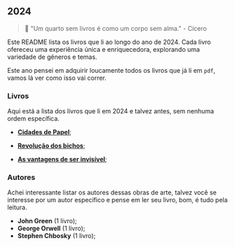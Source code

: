 ## 2024

> 📝 "Um quarto sem livros é como um corpo sem alma." - Cícero

Este README lista os livros que li ao longo do ano de 2024. Cada livro ofereceu uma experiência única e enriquecedora, explorando uma variedade de gêneros e temas.

Este ano pensei em adquirir loucamente todos os livros que já li em ```pdf```, vamos lá ver como isso vai correr.

### Livros

Aqui está a lista dos livros que li em 2024 e talvez antes, sem nenhuma ordem específica.

- **[Cidades de Papel](https://github.com/euotiniel/books/tree/main/2024/cidades_de_papel)**;

- **[Revolução dos bichos](https://github.com/euotiniel/books/tree/main/2024/revolucao_dos_bichos)**;

- **[As vantagens de ser invisível](https://github.com/euotiniel/books/tree/main/2024/as_vantagens_de_ser_invisivel)**;

### Autores

Achei interessante listar os autores dessas obras de arte, talvez você se interesse por um autor específico e pense em ler seu livro, bom, é tudo pela leitura.

- **John Green** (1 livro);
- **George Orwell** (1 livro);
- **Stephen Chbosky** (1 livro);


